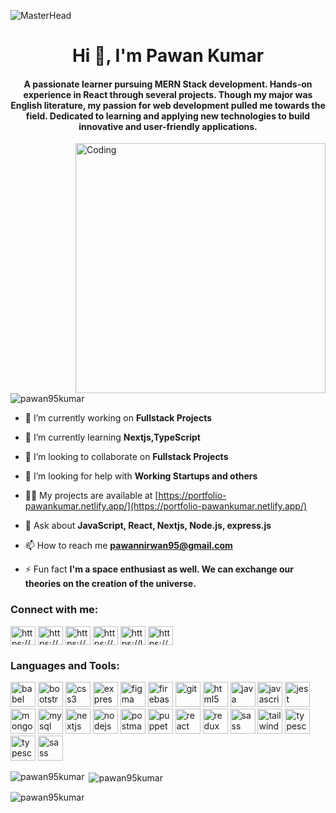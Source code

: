 ![MasterHead](https://wallpapercave.com/wp/wp12007933.png)
<h1 align="center">Hi 👋, I'm Pawan Kumar</h1>
<h4 align="center">A passionate learner pursuing MERN Stack development. Hands-on experience in React through several projects. Though my major was English literature, my passion for web development pulled me towards the field. Dedicated to learning and applying new technologies to build innovative and user-friendly applications.</h4>
<img align="right" alt="Coding" width="400" src="https://cdn.dribbble.com/users/1162077/screenshots/3848914/programmer.gif">
<p align="left"> <img src="https://komarev.com/ghpvc/?username=pawan95kumar&label=Profile%20views&color=0e75b6&style=flat" alt="pawan95kumar" /> </p>

- 🔭 I’m currently working on **Fullstack Projects**

- 🌱 I’m currently learning **Nextjs,TypeScript**

- 👯 I’m looking to collaborate on **Fullstack Projects**

- 🤝 I’m looking for help with **Working Startups and others**

- 👨‍💻 My projects are available at [https://portfolio-pawankumar.netlify.app/](https://portfolio-pawankumar.netlify.app/)

- 💬 Ask about **JavaScript, React, Nextjs, Node.js, express.js**

- 📫 How to reach me **pawannirwan95@gmail.com**

- ⚡ Fun fact **I'm a space enthusiast as well. We can exchange our theories on the creation of the universe.**

<h3 align="left">Connect with me:</h3>
<p align="left">
<a href="https://linkedin.com/in/https://www.linkedin.com/in/pawan-kumar-698844290/" target="blank"><img align="center" src="https://upload.wikimedia.org/wikipedia/commons/thumb/8/81/LinkedIn_icon.svg/150px-LinkedIn_icon.svg.png" alt="https://www.linkedin.com/in/pawan-kumar-698844290/" height="30" width="40" /></a>
<a href="https://fb.com/https://www.facebook.com/pawan.nirwan.9" target="blank"><img align="center" src="https://upload.wikimedia.org/wikipedia/commons/thumb/f/fb/Facebook_icon_2013.svg/300px-Facebook_icon_2013.svg.png" alt="https://www.facebook.com/pawan.nirwan.9" height="30" width="40" /></a>
<a href="https://www.youtube.com/c/https://www.youtube.com/@pawankumar-zr5xi" target="blank"><img align="center" src="https://encrypted-tbn0.gstatic.com/images?q=tbn:ANd9GcSTNdibL2sS3UiE5NAbKh5LmhSrwcagr77NJw" alt="https://www.youtube.com/@pawankumar-zr5xi" height="30" width="40" /></a>
<a href="https://www.hackerrank.com/https://www.hackerrank.com/profile/pawannirwan95" target="blank"><img align="center" src="https://i.pinimg.com/736x/e4/20/86/e42086b19ef0e5a938f82f18a45d036a.jpg" alt="https://www.hackerrank.com/profile/pawannirwan95" height="30" width="40" /></a>
<a href="https://www.leetcode.com/https://leetcode.com/pawankumar95/" target="blank"><img align="center" src="https://cdn.iconscout.com/icon/free/png-256/free-leetcode-3521542-2944960.png" alt="https://leetcode.com/pawankumar95/" height="30" width="40" /></a>
<a href="https://auth.geeksforgeeks.org/user/https://auth.geeksforgeeks.org/user/pawannirwan95" target="blank"><img align="center" src="https://user-images.githubusercontent.com/17960677/100546521-d3c7ea00-3287-11eb-9a5f-c4887c8c3ccf.png" alt="https://auth.geeksforgeeks.org/user/pawannirwan95" height="30" width="40" /></a>
</p>

<h3 align="left">Languages and Tools:</h3>
<p align="left"> 
<a href="https://babeljs.io/" target="_blank" rel="noreferrer"> <img src="https://www.vectorlogo.zone/logos/babeljs/babeljs-icon.svg" alt="babel" width="40" height="40"/></a> 
<a href="https://getbootstrap.com" target="_blank" rel="noreferrer"> <img src="https://cdn.iconscout.com/icon/free/png-256/free-bootstrap-6-1175203.png" alt="bootstrap" width="40" height="40"/></a> 
<a href="https://www.w3schools.com/css/" target="_blank" rel="noreferrer"> <img src="https://cdn-icons-png.flaticon.com/512/5968/5968242.png" alt="css3" width="40" height="40"/></a> 
<a href="https://expressjs.com" target="_blank" rel="noreferrer"> <img src="https://encrypted-tbn0.gstatic.com/images?q=tbn:ANd9GcQLA972a1NXwGHTIpgjxpRdu1DD5te1evggDgjNvM_FcbtGxaPYrHbV27RNzJSA_ZhrY28" alt="express" width="40" height="40"/></a> 
<a href="https://www.figma.com/" target="_blank" rel="noreferrer"> <img src="https://www.vectorlogo.zone/logos/figma/figma-icon.svg" alt="figma" width="40" height="40"/></a> 
<a href="https://firebase.google.com/" target="_blank" rel="noreferrer"> <img src="https://www.vectorlogo.zone/logos/firebase/firebase-icon.svg" alt="firebase" width="40" height="40"/></a> 
<a href="https://git-scm.com/" target="_blank" rel="noreferrer"> <img src="https://www.vectorlogo.zone/logos/git-scm/git-scm-icon.svg" alt="git" width="40" height="40"/></a> 
<a href="https://www.w3.org/html/" target="_blank" rel="noreferrer"> <img src="https://cdn-icons-png.flaticon.com/512/1216/1216733.png" alt="html5" width="40" height="40"/></a> 
<a href="https://www.java.com" target="_blank" rel="noreferrer"> <img src="https://cdn-icons-png.flaticon.com/512/226/226777.png" alt="java" width="40" height="40"/></a> 
<a href="https://developer.mozilla.org/en-US/docs/Web/JavaScript" target="_blank" rel="noreferrer"> <img src="https://cdn-icons-png.flaticon.com/512/5968/5968292.png" alt="javascript" width="40" height="40"/></a> 
<a href="https://jestjs.io" target="_blank" rel="noreferrer"> <img src="https://www.vectorlogo.zone/logos/jestjsio/jestjsio-icon.svg" alt="jest" width="40" height="40"/></a> 
<a href="https://www.mongodb.com/" target="_blank" rel="noreferrer"> <img src="https://w7.pngwing.com/pngs/956/695/png-transparent-mongodb-original-wordmark-logo-icon-thumbnail.png" alt="mongodb" width="40" height="40"/></a> 
<a href="https://www.mysql.com/" target="_blank" rel="noreferrer"> <img src="https://www.svgrepo.com/show/303251/mysql-logo.svg" alt="mysql" width="40" height="40"/></a> 
<a href="https://nextjs.org/" target="_blank" rel="noreferrer"> <img src="https://cdn.worldvectorlogo.com/logos/nextjs-2.svg" alt="nextjs" width="40" height="40"/></a> 
<a href="https://nodejs.org" target="_blank" rel="noreferrer"> <img src="https://www.svgrepo.com/show/303360/nodejs-logo.svg" alt="nodejs" width="40" height="40"/></a> 
<a href="https://postman.com" target="_blank" rel="noreferrer"> <img src="https://www.vectorlogo.zone/logos/getpostman/getpostman-icon.svg" alt="postman" width="40" height="40"/></a> 
<a href="https://github.com/puppeteer/puppeteer" target="_blank" rel="noreferrer"> <img src="https://www.vectorlogo.zone/logos/pptrdev/pptrdev-official.svg" alt="puppeteer" width="40" height="40"/></a>
<a href="https://reactjs.org/" target="_blank" rel="noreferrer"> <img src="https://encrypted-tbn0.gstatic.com/images?q=tbn:ANd9GcQPF7WlECRcryciDms1Z4G5bpDn5L6Z9LJwBgFWO1Kw_f9LmIM_oT6uIY-g8Inz-F1uNBE" alt="react" width="40" height="40"/></a> 
<a href="https://redux.js.org" target="_blank" rel="noreferrer"> <img src="https://miro.medium.com/v2/resize:fit:500/1*tOI6UC5EaS2fPItCesI-AQ.png" alt="redux" width="40" height="40"/></a> 
<a href="https://sass-lang.com" target="_blank" rel="noreferrer"> <img src="https://cdn-icons-png.flaticon.com/512/5968/5968358.png" alt="sass" width="40" height="40"/></a> 
<a href="https://tailwindcss.com/" target="_blank" rel="noreferrer"> <img src="https://www.vectorlogo.zone/logos/tailwindcss/tailwindcss-icon.svg" alt="tailwind" width="40" height="40"/></a> 
<a href="https://www.typescriptlang.org/" target="_blank" rel="noreferrer"> <img src="https://static-00.iconduck.com/assets.00/typescript-icon-icon-1024x1024-vh3pfez8.png" alt="typescript" width="40" height="40"/></a> 
<a href="https://https://chakra-ui.com//" target="_blank" rel="noreferrer"> <img src="https://yt3.googleusercontent.com/ytc/AIf8zZRITxoo0byi4KcV1NSBN2cZknYjLTidLKfizJj2=s900-c-k-c0x00ffffff-no-rj" alt="typescript" width="40" height="40"/></a>
<a href="https://styled-components.com/" target="_blank" rel="noreferrer"> <img src="https://styled-components.com/atom.png" alt="sass" width="40" height="40"/></a>
</p>

<p><img align="left" src="https://github-readme-stats.vercel.app/api/top-langs?username=pawan95kumar&show_icons=true&locale=en&layout=compact" alt="pawan95kumar" /></p>

<p>&nbsp;<img align="center" src="https://github-readme-stats.vercel.app/api?username=pawan95kumar&show_icons=true&locale=en" alt="pawan95kumar" /></p>

<p><img align="center" src="https://github-readme-streak-stats.herokuapp.com/?user=pawan95kumar&" alt="pawan95kumar" /></p>
